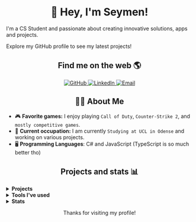 <!-- Introduction -->
<h1 align="center" >👋 Hey, I'm Seymen!</h1>
<p>I'm a CS Student and passionate about creating innovative solutions, apps and projects.</p>
<p>Explore my GitHub profile to see my latest projects!</p>

<!-- Social media badges -->
<h2 align="center">Find me on the web 🌎</h2>

<p align="center">
  <a href="https://github.com/SeymenNW" target="_blank">
    <img src="https://img.shields.io/badge/-GitHub-181717?style=for-the-badge&logo=github" alt="GitHub" />
  </a>

  <a href="https://www.linkedin.com/in/seymen-kiran-9ba138250/" target="_blank">
    <img src="https://img.shields.io/badge/-LinkedIn-0077B5?style=for-the-badge&logo=linkedin&logoColor=white" alt="LinkedIn" />
  </a>
  <a href="mailto:seymen@live.dk" target="_blank">
    <img src="https://img.shields.io/badge/-Email-D14836?style=for-the-badge&logo=gmail&logoColor=white" alt="Email" />
  </a>

 

</p>

<!-- Facts -->
<h2 align="center">👨‍💻 About Me</h2>

- 🎮 **Favorite games:** I enjoy playing `Call of Duty`, `Counter-Strike 2`, and `mostly competitive games`.
- 💼 **Current occupation:** I am currently `Studying at UCL in Odense` and working on various projects.
- 🖥️ **Programming Languages**: C# and JavaScript (TypeScript is so much better tho)

<!-- Projects -->
<h2 align="center">Projects and stats 📊</h2>

<details>
  <summary><strong>Projects</strong></summary>
  <ul>
     <li>Pricely API. API that webscrapes MULTIPLE sites and returns the best price for the searched product.</li>
  </ul>
</details>
<details>
  <summary><strong>Tools I've used</strong></summary>
  <ul>
<li>Backend Development with Express JS Framework (+ With TypeScript & both Bun and Node.js) and ASP.NET Web API</li>

<li>Partial Database Development with Drizzle ORM for retrieving data from databases to Node.js  applications with both MySQL and PostgreSQL</li>

<li>Webscraping and Web Testing with Playwright and Puppeteer  (With both .NET C# and Node.js TypeScript)</li>

<li>Avalonia & WPF for .NET C# Desktop Development</li>

<li>Frontend Development with Blazor, ASP.NET MVC and React</li>

  </ul>
</details>
<details>
  <summary><strong>Stats</strong></summary>
  <ul>
<p align="center">
  <img src="https://github-readme-stats.vercel.app/api?username=SeymenNW&show_icons=true&theme=dark" alt="GitHub stats" />
  <img src="https://github-readme-stats.vercel.app/api/top-langs/?username=SeymenNW&layout=compact&theme=dark" alt="Top languages" />
</p>
  </ul>
</details>


<!-- Footer -->
  <p align="center">Thanks for visiting my profile!</p>


